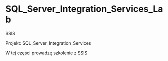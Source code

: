 # SQL_Server_Integration_Services_Lab
SSIS

Projekt: SQL_Server_Integration_Services

W tej części prowadzę szkolenie z SSIS
